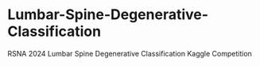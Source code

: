 # Lumbar-Spine-Degenerative-Classification
RSNA 2024 Lumbar Spine Degenerative Classification Kaggle Competition
